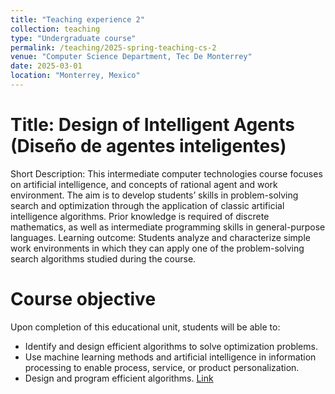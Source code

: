 ```yaml
---
title: "Teaching experience 2"
collection: teaching
type: "Undergraduate course"
permalink: /teaching/2025-spring-teaching-cs-2
venue: "Computer Science Department, Tec De Monterrey"
date: 2025-03-01
location: "Monterrey, Mexico"
---
```


Title: Design of Intelligent Agents (Diseño de agentes inteligentes)
======


Short Description: This intermediate computer technologies course focuses on artificial intelligence, and concepts of rational agent and work environment. The aim is to develop students’ skills in problem-solving search and optimization through the application of classic artificial intelligence algorithms. Prior knowledge is required of discrete mathematics, as well as intermediate programming skills in general-purpose languages. Learning outcome: Students analyze and characterize simple work environments in which they can apply one of the problem-solving search algorithms studied during the course.

# Course objective
Upon completion of this educational unit, students will be able to:

- Identify and design efficient algorithms to solve optimization problems.
- Use machine learning methods and artificial intelligence in information processing to enable process, service, or product personalization.
- Design and program efficient algorithms.
[Link](https://samp.itesm.mx/fd/Materias/VistaPreliminarMateria?clave=TC2032&lang=EN#)
